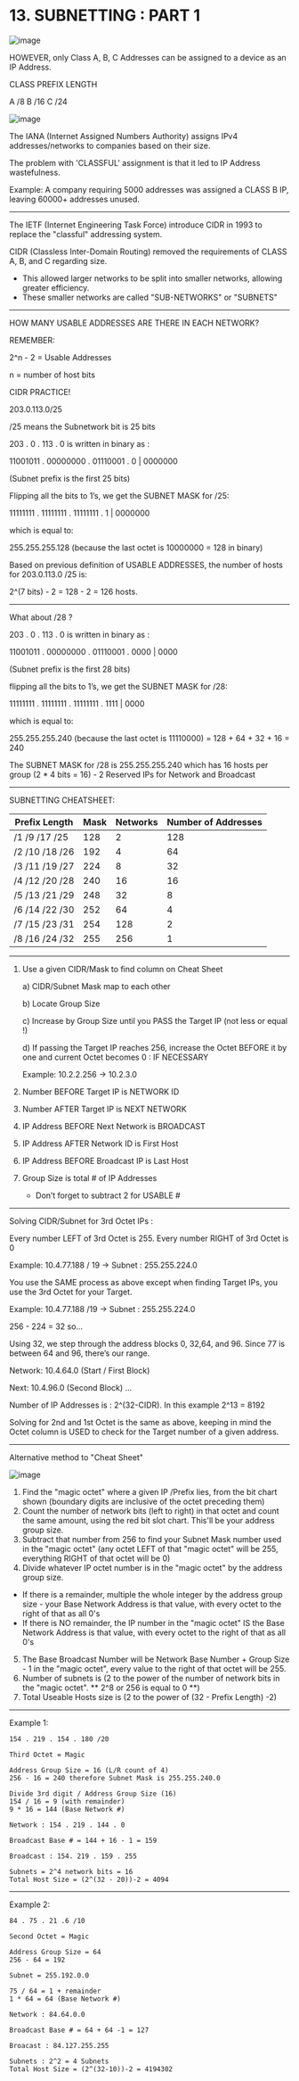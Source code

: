 # 13. SUBNETTING : PART 1

![image](https://github.com/psaumur/CCNA/assets/106411237/a475e909-59b8-4615-a0b9-8a3c1fbdc313)


HOWEVER, only Class A, B, C Addresses can be assigned to a device as an IP Address.

CLASS 		PREFIX LENGTH

A 			/8
B 			/16
C 			/24

![image](https://github.com/psaumur/CCNA/assets/106411237/f0836136-c4a9-475b-b6c2-d1c550b8cfdd)


The IANA (Internet Assigned Numbers Authority) assigns IPv4 addresses/networks to companies based on their size.

The problem with 'CLASSFUL' assignment is that it led to IP Address wastefulness.

Example: A company requiring 5000 addresses was assigned a CLASS B IP, leaving 60000+ addresses unused.

---

The IETF (Internet Engineering Task Force) introduce CIDR in 1993 to replace the "classful" addressing system.

CIDR (Classless Inter-Domain Routing) removed the requirements of CLASS A, B, and C regarding size.

- This allowed larger networks to be split into smaller networks, allowing greater efficiency.
- These smaller networks are called "SUB-NETWORKS" or "SUBNETS"

---

HOW MANY USABLE ADDRESSES ARE THERE IN EACH NETWORK?

REMEMBER:

2^n - 2 = Usable Addresses

n = number of host bits

CIDR PRACTICE!

203.0.113.0/25

/25 means the Subnetwork bit is 25 bits

203 . 0 . 113 . 0 is written in binary as :

11001011 . 00000000 . 01110001 . 0 | 0000000

(Subnet prefix is the first 25 bits)

Flipping all the bits to 1’s, we get the SUBNET MASK for /25:

11111111 . 11111111 . 11111111 . 1 | 0000000

which is equal to:

255.255.255.128 (because the last octet is 10000000 = 128 in binary)

Based on previous definition of USABLE ADDRESSES, the number of hosts for
203.0.113.0 /25 is:

2^(7 bits) - 2 = 128 - 2 = 126 hosts.

---

What about /28 ?

203 . 0 . 113 . 0 is written in binary as :

11001011 . 00000000 . 01110001 . 0000 | 0000

(Subnet prefix is the first 28 bits)

flipping all the bits to 1’s, we get the SUBNET MASK for /28:

11111111 . 11111111 . 11111111 . 1111 | 0000

which is equal to:

255.255.255.240 (because the last octet is 11110000) = 128 + 64 + 32 + 16 = 240

The SUBNET MASK for /28 is 255.255.255.240
which has 16 hosts per group (2 * 4 bits = 16) - 2 Reserved IPs for Network and Broadcast 

---

SUBNETTING CHEATSHEET:

| Prefix Length | Mask | Networks | Number of Addresses |
| ---------- | ---------- | ---------- | ---------- |
| /1                      /9    /17    /25 | 128 | 2 | 128 |
| /2    /10    /18    /26 | 192 | 4 | 64 |
| /3    /11    /19    /27 | 224 | 8 | 32 |
| /4    /12    /20    /28 | 240 | 16 | 16 |
| /5    /13    /21    /29 | 248 | 32 | 8 |
| /6    /14    /22    /30 | 252 | 64 | 4 |
| /7    /15    /23    /31 | 254 | 128 | 2 |
| /8    /16    /24    /32 | 255 | 256 | 1 |

---

1. Use a given CIDR/Mask to find column on Cheat Sheet
    
    a) CIDR/Subnet Mask map to each other
    
    b) Locate Group Size
    
    c) Increase by Group Size until you PASS the Target IP (not less or equal !)
    
    d) If passing the Target IP reaches 256, increase the Octet BEFORE it by one and current Octet becomes 0 : IF NECESSARY
    
    Example: 10.2.2.256 → 10.2.3.0
    

1. Number BEFORE Target IP is NETWORK ID
2. Number AFTER Target IP is NEXT NETWORK
3. IP Address BEFORE Next Network is BROADCAST
4. IP Address AFTER Network ID is First Host
5. IP Address BEFORE Broadcast IP is Last Host
6. Group Size is total # of IP Addresses
    - Don’t forget to subtract 2 for USABLE #

---

Solving CIDR/Subnet for 3rd Octet IPs :

Every number LEFT of 3rd Octet is 255. Every number RIGHT of 3rd Octet is 0

Example: 10.4.77.188 / 19 → Subnet : 255.255.224.0

You use the SAME process as above except when finding Target IPs, you use the 3rd Octet for your Target.

Example: 10.4.77.188 /19 → Subnet : 255.255.224.0

256 - 224 = 32 so…

Using 32, we step through the address blocks 0, 32,64, and 96.
Since 77 is between 64 and 96, there’s our range.

Network: 10.4.64.0 (Start / First Block)

Next: 10.4.96.0 (Second Block)
…

Number of IP Addresses is : 2^(32-CIDR). In this example 2^13 = 8192

Solving for 2nd and 1st Octet is the same as above, keeping in mind the Octet column is USED to check for the Target number of a given address.

---
Alternative method to "Cheat Sheet"

![image](https://github.com/user-attachments/assets/d1e103b8-142a-44cc-8ab4-f5337268c9de)

1. Find the "magic octet" where a given IP /Prefix lies, from the bit chart shown (boundary digits are inclusive of the octet preceding them)
2. Count the number of network bits (left to right) in that octet and count the same amount, using the red bit slot chart. This'll be your address group size.
3. Subtract that number from 256 to find your Subnet Mask number used in the "magic octet" (any octet LEFT of that "magic octet" will be 255, everything RIGHT of that octet will be 0)
4. Divide whatever IP octet number is in the "magic octet" by the address group size.
  - If there is a remainder, multiple the whole integer by the address group size - your Base Network Address is that value, with every octet to the right of that as all 0's
  - If there is NO remainder, the IP number in the "magic octet" IS the Base Network Address is that value, with every octet to the right of that as all 0's
5. The Base Broadcast Number will be Network Base Number + Group Size - 1 in the "magic octet", every value to the right of that octet will be 255.
6. Number of subnets is (2 to the power of the number of network bits in the "magic octet". ** 2^8 or 256 is equal to 0 **)
7. Total Useable Hosts size is (2 to the power of (32 - Prefix Length) -2)
---
Example 1:
```
154 . 219 . 154 . 180 /20

Third Octet = Magic

Address Group Size = 16 (L/R count of 4)
256 - 16 = 240 therefore Subnet Mask is 255.255.240.0

Divide 3rd digit / Address Group Size (16)
154 / 16 = 9 (with remainder)
9 * 16 = 144 (Base Network #)

Network : 154 . 219 . 144 . 0

Broadcast Base # = 144 + 16 - 1 = 159

Broadcast : 154. 219 . 159 . 255

Subnets = 2^4 network bits = 16
Total Host Size = (2^(32 - 20))-2 = 4094
```
---
Example 2:
```
84 . 75 . 21 .6 /10

Second Octet = Magic

Address Group Size = 64
256 - 64 = 192

Subnet = 255.192.0.0

75 / 64 = 1 + remainder
1 * 64 = 64 (Base Network #)

Network : 84.64.0.0

Broadcast Base # = 64 + 64 -1 = 127

Broacast : 84.127.255.255

Subnets : 2^2 = 4 Subnets
Total Host Size = (2^(32-10))-2 = 4194302
```
